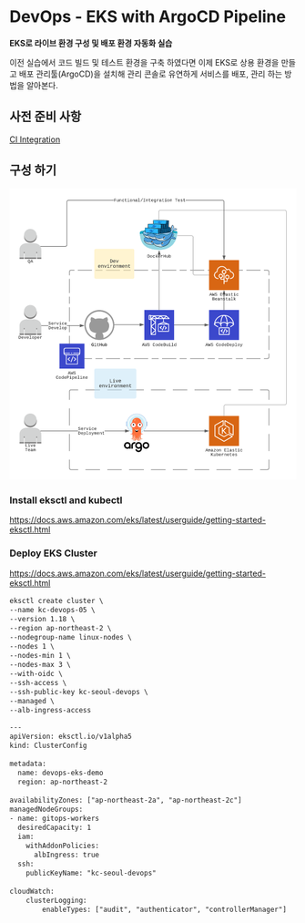 # DevOps - EKS with ArgoCD Pipeline

__EKS로 라이브 환경 구성 및 배포 환경 자동화 실습__

이전 실습에서 코드 빌드 및 테스트 환경을 구축 하였다면 이제 EKS로 상용 환경을 만들고 배포 관리툴(ArgoCD)을 설치해 관리 콘솔로 유연하게 서비스를 배포, 관리 하는 방법을 알아본다. 

## 사전 준비 사항
[CI Integration](../aws-codepipeline-eb/README.md)

## 구성 하기
![Architecture](images/amazon-eks-argocd.png)

### Install eksctl and kubectl
https://docs.aws.amazon.com/eks/latest/userguide/getting-started-eksctl.html

### Deploy EKS Cluster

https://docs.aws.amazon.com/eks/latest/userguide/getting-started-eksctl.html

```
eksctl create cluster \
--name kc-devops-05 \
--version 1.18 \
--region ap-northeast-2 \
--nodegroup-name linux-nodes \
--nodes 1 \
--nodes-min 1 \
--nodes-max 3 \
--with-oidc \
--ssh-access \
--ssh-public-key kc-seoul-devops \
--managed \
--alb-ingress-access
```

```
---
apiVersion: eksctl.io/v1alpha5
kind: ClusterConfig

metadata:
  name: devops-eks-demo
  region: ap-northeast-2

availabilityZones: ["ap-northeast-2a", "ap-northeast-2c"]
managedNodeGroups:
- name: gitops-workers
  desiredCapacity: 1
  iam:
    withAddonPolicies:
      albIngress: true
  ssh:
    publicKeyName: "kc-seoul-devops"

cloudWatch:
    clusterLogging:
        enableTypes: ["audit", "authenticator", "controllerManager"]

```
